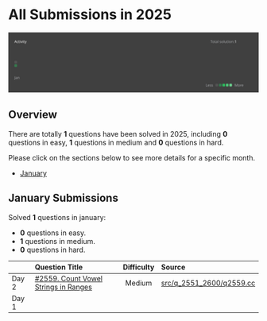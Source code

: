 # All Submissions in 2025

![activity](assets/2025_activity.svg)

## Overview

There are totally **1** questions have been solved in 2025, including **0** questions in easy, **1** questions in medium and **0** questions in hard.


Please click on the sections below to see more details for a specific month.
- [January](#january-submissions)

## January Submissions

Solved **1** questions in january:
- **0** questions in easy.
- **1** questions in medium.
- **0** questions in hard.

|   |Question Title|Difficulty|Source|
|:--|:-------------|:--------:|:-----|
|Day 2|[#2559. Count Vowel Strings in Ranges](https://leetcode.com/problems/count-vowel-strings-in-ranges/)|Medium|[src/q_2551_2600/q2559.cc](../src/q_2551_2600/q2559.cc)|
|Day 1||||
